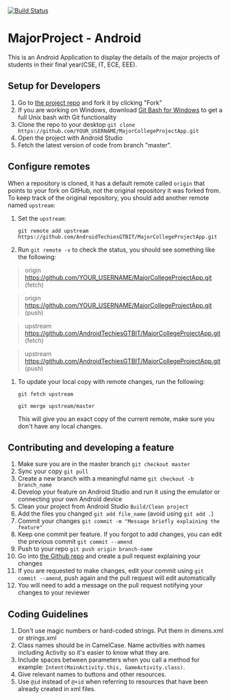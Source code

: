 [![Build Status](https://travis-ci.org/AndroidTechiesGTBIT/MajorCollegeProjectApp.svg?branch=master)](https://travis-ci.org/AndroidTechiesGTBIT/MajorCollegeProjectApp)
# MajorProject - Android

This is an Android Application to display the details of the major projects of students in their final year(CSE, IT, ECE, EEE).

## Setup for Developers
1. Go to [the project repo](https://github.com/AndroidTechiesGTBIT/MajorCollegeProjectApp.git) and fork it by clicking "Fork" 
3. If you are working on Windows, download [Git Bash for Windows](https://git-for-windows.github.io/) to get a full Unix bash with Git functionality
4. Clone the repo to your desktop `git clone https://github.com/YOUR_USERNAME/MajorCollegeProjectApp.git`
6. Open the project with Android Studio 
7. Fetch the latest version of code from branch "master".

## Configure remotes
When a repository is cloned, it has a default remote called `origin` that points to your fork on GitHub, not the original repository it was forked from. To keep track of the original repository, you should add another remote named `upstream`:

1. Set the `upstream`:

   `git remote add upstream https://github.com/AndroidTechiesGTBIT/MajorCollegeProjectApp.git`
  
1. Run `git remote -v` to check the status, you should see something like the following:

  > origin    https://github.com/YOUR_USERNAME/MajorCollegeProjectApp.git (fetch)
  
  > origin    https://github.com/YOUR_USERNAME/MajorCollegeProjectApp.git (push)
  
  > upstream  https://github.com/AndroidTechiesGTBIT/MajorCollegeProjectApp.git (fetch)
  
  > upstream  https://github.com/AndroidTechiesGTBIT/MajorCollegeProjectApp.git (push)

1. To update your local copy with remote changes, run the following:

   `git fetch upstream`

   `git merge upstream/master`

   This will give you an exact copy of the current remote, make sure you don't have any local changes.

## Contributing and developing a feature
1. Make sure you are in the master branch `git checkout master`
1. Sync your copy `git pull`
1. Create a new branch with a meaningful name `git checkout -b branch_name`
1. Develop your feature on Android Studio and run it using the emulator or connecting your own Android device
1. Clean your project from Android Studio `Build/Clean project`
1. Add the files you changed `git add file_name` (avoid using `git add .`)
1. Commit your changes `git commit -m "Message briefly explaining the feature"`
1. Keep one commit per feature. If you forgot to add changes, you can edit the previous commit `git commit --amend`
1. Push to your repo `git push origin branch-name`
1. Go into [the Github repo](https://github.com/AndroidTechiesGTBIT/MajorCollegeProjectApp.git) and create a pull request explaining your changes
1. If you are requested to make changes, edit your commit using `git commit --amend`, push again and the pull request will edit automatically
1. You will need to add a message on the pull request notifying your changes to your reviewer

## Coding Guidelines
1. Don't use magic numbers or hard-coded strings. Put them in dimens.xml or strings.xml
1. Class names should be in CamelCase. Name activities with names including Activity so it's easier to know what they are.
1. Include spaces between parameters when you call a method for example: `Intent(MainActivity.this, GameActivity.class)`.
1. Give relevant names to buttons and other resources. 
1. Use `@id` instead of `@+id` when referring to resources that have been already created in xml files.
